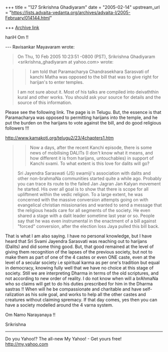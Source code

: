 +++
title = "127 Srikrishna Ghadiyaram"
date = "2005-02-14"
upstream_url = "https://lists.advaita-vedanta.org/archives/advaita-l/2005-February/014144.html"

+++
[Archive link](https://lists.advaita-vedanta.org/archives/advaita-l/2005-February/014144.html)

hariH Om !!

--- Ravisankar Mayavaram <abhayambika at gmail.com>
wrote:

> On Thu, 10 Feb 2005 10:23:51 -0800 (PST), Srikrishna
> Ghadiyaram
> <srikrishna_ghadiyaram at yahoo.com> wrote:
> 
> > 

> > I am told that Paramacharya Chandrasekhara
> Sarasvati
> > of kanchi Matha was opposed to the bill that was
> to
> > give right for harijan's to enter temples.
> 
> I am not sure about it. Most of his talks are
> compiled into
> deivaththin kural and other works.
> You should ask your source for  details and the
> source of this information.
> 

Please see the following link. The page is in Telugu.
But, the essence is that Paramacharya was opposed to
permitting harijans into the temple, and he put the
burden on the harijans to vote against the bill, and
do good religious followers !!!

http://www.kamakoti.org/telugu2/23/4chapters1.htm

> > Now a days, after the recent Kanchi episode, there
> is
> > some news of mobilising DALITs (I don't know what
> it
> > means, and how different it is from harijans,
> > untouchables) in support of Kanchi svami. To what
> > extent is this love for dalits will go?
> 
> Sri Jayendra Saraswati (JS) swamiji's association
> with dalits and
> other non-brahmaNa communities started quite a while
> ago.  Probably
> you can trace its route to the failed  Jan Jagran
> Jan Kalyan movement
> he started. His over all goal is to show that there
> is scope for all
> upliftment within the vedic religion.  To a large
> extent, he was
> concerned with the massive conversion attempts going
> on with
> evangelical christian missionaries and wanted to
> send a message that
> the religious heads care for all segments of the
> society.  He even
> shared a stage with a dalit leader  sometime last
> year or so.   People
> say that he was even instrumental in the enactment
> of  a bill against
> "forced" conversion, after the election loss Jaya
> pulled this bill
> back.

That is what I am also saying. I have no personal
knowledge, but I have heard that Sri Svami Jayendra
Sarasvati was reaching out to harijans (Dalits) and
did  some thing good. But, that good remained at the
level of giving them recognition of the lapses of the
previous society, but not to make them as part of one
of the 4 castes or even ONE caste, even at the level
of a secular society i.e spiritual karma as per one's
tradition but equal in democracy, knowing fully well
that we have no choice at this stage of society. Still
we are interpreting Dharma in terms of the old
scriptures, and not according to new order of reality.
I do not know when will a brAhmaNa who so claims will
get to do his duties prescribed for him in the Dharma
sastras !! When will he be compassionate and
charitable and have self-ralization as his sole goal,
and works to help all the other castes and creatures
without claiming spremacy. If that day comes, yes then
you can have a society modelled around the 4 varna
system.

Om Namo Narayanaya !!

Srikrishna




__________________________________ 
Do you Yahoo!? 
The all-new My Yahoo! - Get yours free! 
http://my.yahoo.com 



